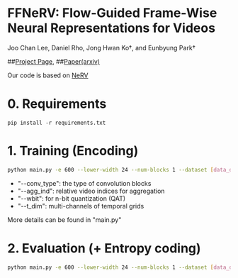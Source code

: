 # FFNeRV: Flow-Guided Frame-Wise Neural Representations for Videos
Joo Chan Lee, Daniel Rho, Jong Hwan Ko†, and Eunbyung Park†

##[Project Page](https://maincold2.github.io/ffnerv/), ##[Paper(arxiv)](https://)

Our code is based on [NeRV](https://github.com/haochen-rye/NeRV)

# 0. Requirements
```
pip install -r requirements.txt 
```

# 1. Training (Encoding)
```bash
python main.py -e 600 --lower-width 24 --num-blocks 1 --dataset [data_dir] --outf [out_dir] --fc_hw_dim 9_16_48 --expansion 8 --loss Fusion6 --strides 5 3 2 2 2  --conv_type compact -b 1  --lr 0.0005 --agg_ind -2 -1 1 2 --lw 0.1 --wbit 8 --t_dim 300 600 --resol 1920 1080
```
- "--conv_type": the type of convolution blocks
- "--agg_ind": relative video indices for aggregation 
- "--wbit": for n-bit quantization (QAT)
- "--t_dim": multi-channels of temporal grids

More details can be found in "main.py"


# 2. Evaluation (+ Entropy coding)
```bash
python main.py -e 600 --lower-width 24 --num-blocks 1 --dataset [data_dir] --outf [out_dir] --fc_hw_dim 9_16_48 --expansion 8 --loss Fusion6 --strides 5 3 2 2 2  --conv_type compact -b 1  --lr 0.0005 --agg_ind -2 -1 1 2 --lw 0.1 --wbit 8 --t_dim 300 600 --resol 1920 1080 --eval_only
```
